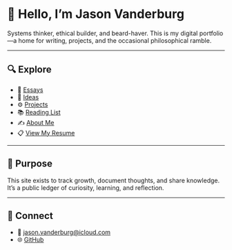 # 👋 Hello, I’m Jason Vanderburg

Systems thinker, ethical builder, and beard-haver. This is my digital portfolio—a home for writing, projects, and the occasional philosophical ramble.

---

## 🔍 Explore

- 📝 [Essays](/README-for-life/essays)
- 🧠 [Ideas](/ideas/)
- ⚙️ [Projects](/projects/)
- 📚 [Reading List](/reading/)
- ✍️ [About Me](/about/)
- 📋 [View My Resume](main/resume/)

---

## 🧭 Purpose

This site exists to track growth, document thoughts, and share knowledge. It’s a public ledger of curiosity, learning, and reflection.

---

## 🔗 Connect

- 📧 jason.vanderburg@icloud.com
- 🌐 [GitHub](https://github.com/jason-vanderburg)
